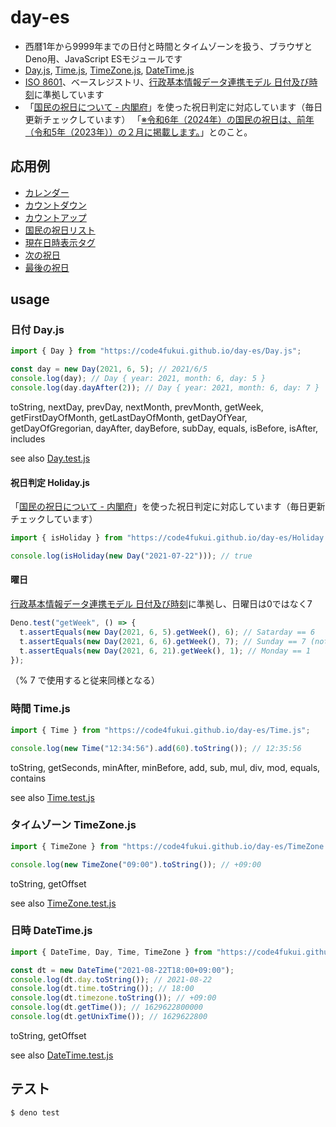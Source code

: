# day-es

- 西暦1年から9999年までの日付と時間とタイムゾーンを扱う、ブラウザとDeno用、JavaScript ESモジュールです
- [Day.js](Day.js), [Time.js](Time.js), [TimeZone.js](TimeZone.js), [DateTime.js](DateTime.js)
- [ISO 8601](https://ja.wikipedia.org/wiki/ISO_8601)、ベースレジストリ、[行政基本情報データ連携モデル 日付及び時刻](https://github.com/code4fukui/BaseRegistry/blob/main/%E8%A1%8C%E6%94%BF%E5%9F%BA%E6%9C%AC%E6%83%85%E5%A0%B1%E3%83%87%E3%83%BC%E3%82%BF%E9%80%A3%E6%90%BA%E3%83%A2%E3%83%87%E3%83%AB-%E6%97%A5%E4%BB%98%E5%8F%8A%E3%81%B3%E6%99%82%E5%88%BB.md)に準拠しています
- 「[国民の祝日について - 内閣府](https://www8.cao.go.jp/chosei/shukujitsu/gaiyou.html)」を使った祝日判定に対応しています（毎日更新チェックしています） 「[※令和6年（2024年）の国民の祝日は、前年（令和5年（2023年））の２月に掲載します。](https://www8.cao.go.jp/chosei/shukujitsu/gaiyou.html)」とのこと。


## 応用例

- [カレンダー](https://code4fukui.github.io/day-es/examples/calendar.html)
- [カウントダウン](https://code4fukui.github.io/day-es/examples/countdown.html)
- [カウントアップ](https://code4fukui.github.io/day-es/examples/countup.html)
- [国民の祝日リスト](https://code4fukui.github.io/day-es/examples/syukujitsu-list.html)
- [現在日時表示タグ](https://code4fukui.github.io/day-es/examples/datetime-now.html)
- [次の祝日](https://code4fukui.github.io/day-es/examples/nextholiday.html)
- [最後の祝日](https://code4fukui.github.io/day-es/examples/lasthosiday.html)

## usage

### 日付 Day.js

```js
import { Day } from "https://code4fukui.github.io/day-es/Day.js";

const day = new Day(2021, 6, 5); // 2021/6/5
console.log(day); // Day { year: 2021, month: 6, day: 5 }
console.log(day.dayAfter(2)); // Day { year: 2021, month: 6, day: 7 }
```
toString, nextDay, prevDay, nextMonth, prevMonth, getWeek, getFirstDayOfMonth, getLastDayOfMonth, getDayOfYear, getDayOfGregorian, dayAfter, dayBefore, subDay, equals, isBefore, isAfter, includes

see also [Day.test.js](test/Day.test.js)

#### 祝日判定 Holiday.js

「[国民の祝日について - 内閣府](https://www8.cao.go.jp/chosei/shukujitsu/gaiyou.html)」を使った祝日判定に対応しています（毎日更新チェックしています）

```js
import { isHoliday } from "https://code4fukui.github.io/day-es/Holiday.js";

console.log(isHoliday(new Day("2021-07-22"))); // true
```

#### 曜日

[行政基本情報データ連携モデル 日付及び時刻](https://github.com/code4fukui/BaseRegistry/blob/main/%E8%A1%8C%E6%94%BF%E5%9F%BA%E6%9C%AC%E6%83%85%E5%A0%B1%E3%83%87%E3%83%BC%E3%82%BF%E9%80%A3%E6%90%BA%E3%83%A2%E3%83%87%E3%83%AB-%E6%97%A5%E4%BB%98%E5%8F%8A%E3%81%B3%E6%99%82%E5%88%BB.md)に準拠し、日曜日は0ではなく7

```js
Deno.test("getWeek", () => {
  t.assertEquals(new Day(2021, 6, 5).getWeek(), 6); // Satarday == 6
  t.assertEquals(new Day(2021, 6, 6).getWeek(), 7); // Sunday == 7 (not 0)
  t.assertEquals(new Day(2021, 6, 21).getWeek(), 1); // Monday == 1
});
```

（% 7 で使用すると従来同様となる）

### 時間 Time.js

```js
import { Time } from "https://code4fukui.github.io/day-es/Time.js";

console.log(new Time("12:34:56").add(60).toString()); // 12:35:56
```
toString, getSeconds, minAfter, minBefore, add, sub, mul, div, mod, equals, contains

see also [Time.test.js](test/Time.test.js)

### タイムゾーン TimeZone.js

```js
import { TimeZone } from "https://code4fukui.github.io/day-es/TimeZone.js";

console.log(new TimeZone("09:00").toString()); // +09:00
```
toString, getOffset

see also [TimeZone.test.js](test/TimeZone.test.js)

### 日時 DateTime.js

```js
import { DateTime, Day, Time, TimeZone } from "https://code4fukui.github.io/day-es/DateTime.js";

const dt = new DateTime("2021-08-22T18:00+09:00");
console.log(dt.day.toString()); // 2021-08-22
console.log(dt.time.toString()); // 18:00
console.log(dt.timezone.toString()); // +09:00
console.log(dt.getTime()); // 1629622800000
console.log(dt.getUnixTime()); // 1629622800
```
toString, getOffset

see also [DateTime.test.js](test/DateTime.test.js)

## テスト

```js
$ deno test
```

